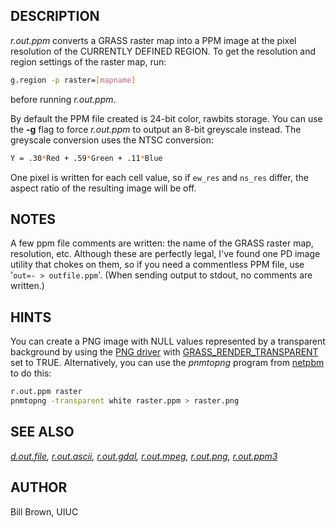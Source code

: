 ## DESCRIPTION

*r.out.ppm* converts a GRASS raster map into a PPM image at the pixel
resolution of the CURRENTLY DEFINED REGION. To get the resolution and
region settings of the raster map, run:

```sh
g.region -p raster=[mapname]
```

before running *r.out.ppm*.

By default the PPM file created is 24-bit color, rawbits storage. You
can use the **-g** flag to force *r.out.ppm* to output an 8-bit
greyscale instead. The greyscale conversion uses the NTSC conversion:

```sh
Y = .30*Red + .59*Green + .11*Blue
```

One pixel is written for each cell value, so if `ew_res` and `ns_res`
differ, the aspect ratio of the resulting image will be off.

## NOTES

A few ppm file comments are written: the name of the GRASS raster map,
resolution, etc. Although these are perfectly legal, I've found one PD
image utility that chokes on them, so if you need a commentless PPM
file, use '`out=- > outfile.ppm`'. (When sending output to stdout, no
comments are written.)

## HINTS

You can create a PNG image with NULL values represented by a transparent
background by using the [PNG driver](pngdriver.md) with
[GRASS_RENDER_TRANSPARENT](variables.md) set to TRUE. Alternatively, you
can use the *pnmtopng* program from
[netpbm](https://netpbm.sourceforge.net) to do this:

```sh
r.out.ppm raster
pnmtopng -transparent white raster.ppm > raster.png
```

## SEE ALSO

*[d.out.file](d.out.file.md), [r.out.ascii](r.out.ascii.md),
[r.out.gdal](r.out.gdal.md), [r.out.mpeg](r.out.mpeg.md),
[r.out.png](r.out.png.md), [r.out.ppm3](r.out.ppm3.md)*

## AUTHOR

Bill Brown, UIUC
